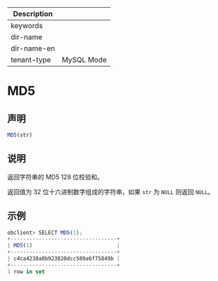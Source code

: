 | Description   |                 |
|---------------|-----------------|
| keywords      |                 |
| dir-name      |                 |
| dir-name-en   |                 |
| tenant-type   | MySQL Mode      |

# MD5

## 声明

```javascript
MD5(str)
```

## 说明

返回字符串的 MD5 128 位校验和。

返回值为 32 位十六进制数字组成的字符串，如果 `str` 为 `NULL` 则返回 `NULL`。

## 示例

```javascript
obclient> SELECT MD5(1);
+----------------------------------+
| MD5(1)                           |
+----------------------------------+
| c4ca4238a0b923820dcc509a6f75849b |
+----------------------------------+
1 row in set
```
